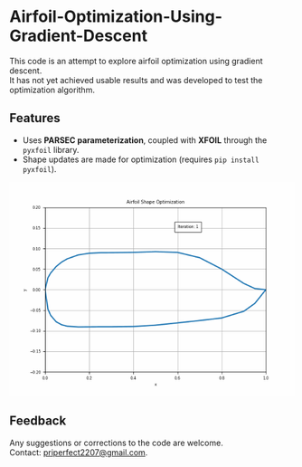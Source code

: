 # Airfoil-Optimization-Using-Gradient-Descent

This code is an attempt to explore airfoil optimization using gradient descent.  
It has not yet achieved usable results and was developed to test the optimization algorithm.

## Features
- Uses **PARSEC parameterization**, coupled with **XFOIL** through the `pyxfoil` library.
- Shape updates are made for optimization (requires `pip install pyxfoil`).


![Current state](airfoil_optimization.gif)


## Feedback
Any suggestions or corrections to the code are welcome.  
Contact: [priperfect2207@gmail.com](mailto:priperfect2207@gmail.com).
